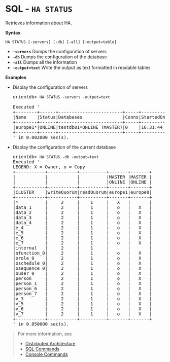 # SQL - `HA STATUS`

Retrieves information about HA.

**Syntax**

```
HA STATUS [-servers] [-db] [-all] [-output=table]
```

- **`-servers`** Dumps the configuration of servers
- **`-db`** Dumps the configuration of the database
- **`-all`** Dumps all the information
- **`-output=text`** Write the output as text formatted in readable tables


**Examples**

- Display the configuration of servers

  <pre>
  orientdb> <code class='lang-sql userinput'>HA STATUS -servers -output=text</code>

  Executed '
  +--------+------+------------------------+-----+---------+----------------+----------------+-----------------------+
  |Name    |Status|Databases               |Conns|StartedOn|Binary          |HTTP            |UsedMemory             |
  +--------+------+------------------------+-----+---------+----------------+----------------+-----------------------+
  |europe1*|ONLINE|testdb01=ONLINE (MASTER)|0    |16:31:44 |192.168.1.5:2425|192.168.1.5:2481|183.06MB/3.56GB (5.03%)|
  +--------+------+------------------------+-----+---------+----------------+----------------+-----------------------+
  ' in 0.002000 sec(s).
  </pre>

- Display the configuration of the current database

  <pre>
  orientdb> <code class='lang-sql userinput'>HA STATUS -db -output=text</code>
  Executed '
  LEGEND: X = Owner, o = Copy
  +-----------+-----------+----------+-------+-------+
  |           |           |          |MASTER |MASTER |
  |           |           |          |ONLINE |ONLINE |
  +-----------+-----------+----------+-------+-------+
  |CLUSTER    |writeQuorum|readQuorum|europe1|europe0|
  +-----------+-----------+----------+-------+-------+
  |*          |     2     |    1     |   X   |       |
  |data_1     |     2     |    1     |   o   |   X   |
  |data_2     |     2     |    1     |   o   |   X   |
  |data_3     |     2     |    1     |   o   |   X   |
  |data_4     |     2     |    1     |   o   |   X   |
  |e_4        |     2     |    1     |   o   |   X   |
  |e_5        |     2     |    1     |   o   |   X   |
  |e_6        |     2     |    1     |   o   |   X   |
  |e_7        |     2     |    1     |   o   |   X   |
  |internal   |     2     |    1     |       |       |
  |ofunction_0|     2     |    1     |   o   |   X   |
  |orole_0    |     2     |    1     |   o   |   X   |
  |oschedule_0|     2     |    1     |   o   |   X   |
  |osequence_0|     2     |    1     |   o   |   X   |
  |ouser_0    |     2     |    1     |   o   |   X   |
  |person     |     2     |    1     |   o   |   X   |
  |person_1   |     2     |    1     |   o   |   X   |
  |person_6   |     2     |    1     |   o   |   X   |
  |person_7   |     2     |    1     |   o   |   X   |
  |v_3        |     2     |    1     |   o   |   X   |
  |v_5        |     2     |    1     |   o   |   X   |
  |v_6        |     2     |    1     |   o   |   X   |
  |v_7        |     2     |    1     |   o   |   X   |
  +-----------+-----------+----------+-------+-------+
  ' in 0.050000 sec(s).
  </pre>

>For more information, see
>- [Distributed Architecture](Distributed-Architecture.md)
>- [SQL Commands](SQL.md)
>- [Console Commands](Console-Commands.md)
